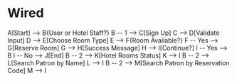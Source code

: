 # Wired
  A[Start] --> B{User or Hotel Staff?}
    B -- 1 --> C[Sign Up]
    C --> D[Validate Input]
    D --> E[Choose Room Type]
    E --> F{Room Available?}
    F -- Yes --> G[Reserve Room]
    G --> H[Success Message]
    H --> I[Continue?]
    I -- Yes --> B
    I -- No --> J[End]
    B -- 2 --> K[Hotel Rooms Status]
    K --> I
    B -- 2 --> L[Search Patron by Name]
    L --> I
    B -- 2 --> M[Search Patron by Reservation Code]
    M --> I
